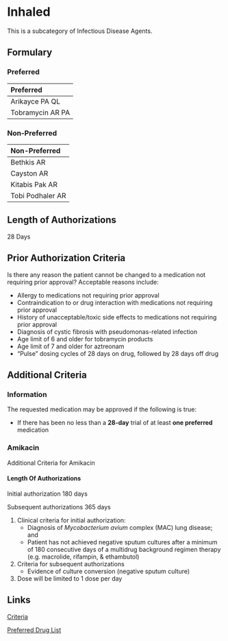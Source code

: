 # Inhaled

This is a subcategory of Infectious Disease Agents.

## Formulary

### Preferred

| Preferred        |
| :--------------- |
| Arikayce PA QL   |
| Tobramycin AR PA |

### Non-Preferred

| Non-Preferred    |
| :--------------- |
| Bethkis AR       |
| Cayston AR       |
| Kitabis Pak AR   |
| Tobi Podhaler AR |

## Length of Authorizations

28 Days

## Prior Authorization Criteria

Is there any reason the patient cannot be changed to a medication not requiring prior approval? Acceptable reasons include:

-   Allergy to medications not requiring prior approval
-   Contraindication to or drug interaction with medications not requiring prior approval
-   History of unacceptable/toxic side effects to medications not requiring prior approval
-   Diagnosis of cystic fibrosis with pseudomonas-related infection
-   Age limit of 6 and older for tobramycin products
-   Age limit of 7 and older for aztreonam
-   “Pulse” dosing cycles of 28 days on drug, followed by 28 days off drug

## Additional Criteria

### Information

The requested medication may be approved if the following is true:

-   If there has been no less than a **28-day** trial of at least **one preferred** medication

### Amikacin

Additional Criteria for Amikacin

#### Length Of Authorizations

Initial authorization 180 days

Subsequent authorizations 365 days

1.  Clinical criteria for initial authorization:
    -   Diagnosis of *Mycobacterium avium* complex (MAC) lung disease; and
    -   Patient has not achieved negative sputum cultures after a minimum of 180 consecutive days of a multidrug background regimen therapy (e.g. macrolide, rifampin, & ethambutol)
2.  Criteria for subsequent authorizations
    -   Evidence of culture conversion (negative sputum culture)
3.  Dose will be limited to 1 dose per day

## Links

[Criteria](https://pharmacy.medicaid.ohio.gov/sites/default/files/20221001_UPDL_Criteria_APPROVED.pdf#page=74)

[Preferred Drug List](https://pharmacy.medicaid.ohio.gov/sites/default/files/20221001_UPDL_APPROVED_.pdf#page=26)
